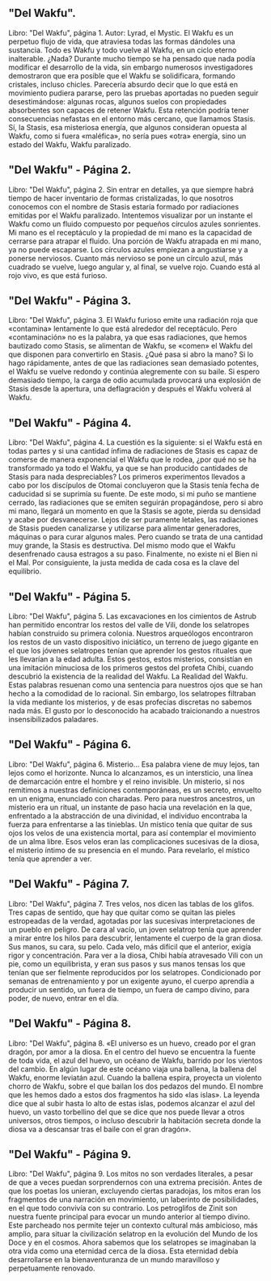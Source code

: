 ## "Del Wakfu".
Libro: "Del Wakfu", página 1.
Autor: Lyrad, el Mystic.
El Wakfu es un perpetuo flujo de vida, que atraviesa todas las formas dándoles una sustancia. Todo es Wakfu y todo vuelve al Wakfu, en un ciclo eterno inalterable.
¿Nada? Durante mucho tiempo se ha pensado que nada podía modificar el desarrollo de la vida, sin embargo numerosos investigadores demostraron que era posible que el Wakfu se solidificara, formando cristales, incluso chicles. Parecería absurdo decir que lo que está en movimiento pudiera pararse, pero las pruebas aportadas no pueden seguir desestimándose: algunas rocas, algunos suelos con propiedades absorbentes son capaces de retener Wakfu.
Esta retención podría tener consecuencias nefastas en el entorno más cercano, que llamamos Stasis. Sí, la Stasis, esa misteriosa energía, que algunos consideran opuesta al Wakfu, como si fuera «maléfica», no sería pues «otra» energía, sino un estado del Wakfu, Wakfu paralizado.

## "Del Wakfu" - Página 2.
Libro: "Del Wakfu", página 2.
Sin entrar en detalles, ya que siempre habrá tiempo de hacer inventario de formas cristalizadas, lo que nosotros conocemos con el nombre de Stasis estaría formado por radiaciones emitidas por el Wakfu paralizado.
Intentemos visualizar por un instante el Wakfu como un fluido compuesto por pequeños círculos azules sonrientes. Mi mano es el receptáculo y la propiedad de mi mano es la capacidad de cerrarse para atrapar el fluido. Una porción de Wakfu atrapada en mi mano, ya no puede escaparse. Los círculos azules empiezan a angustiarse y a ponerse nerviosos. Cuanto más nervioso se pone un círculo azul, más cuadrado se vuelve, luego angular y, al final, se vuelve rojo. Cuando está al rojo vivo, es que está furioso.

## "Del Wakfu" - Página 3.
Libro: "Del Wakfu", página 3.
El Wakfu furioso emite una radiación roja que «contamina» lentamente lo que está alrededor del receptáculo. Pero «contaminación» no es la palabra, ya que esas radiaciones, que hemos bautizado como Stasis, se alimentan de Wakfu, se «comen» el Wakfu del que disponen para convertirlo en Stasis.
¿Qué pasa si abro la mano? Si lo hago rápidamente, antes de que las radiaciones sean demasiado potentes, el Wakfu se vuelve redondo y continúa alegremente con su baile. Si espero demasiado tiempo, la carga de odio acumulada provocará una explosión de Stasis desde la apertura, una deflagración y después el Wakfu volverá al Wakfu.

## "Del Wakfu" - Página 4.
Libro: "Del Wakfu", página 4.
La cuestión es la siguiente: si el Wakfu está en todas partes y si una cantidad ínfima de radiaciones de Stasis es capaz de comerse de manera exponencial el Wakfu que le rodea, ¿por qué no se ha transformado ya todo el Wakfu, ya que se han producido cantidades de Stasis para nada despreciables?
Los primeros experimentos llevados a cabo por los discípulos de Otomai concluyeron que la Stasis tenía fecha de caducidad si se suprimía su fuente. De este modo, si mi puño se mantiene cerrado, las radiaciones que se emiten seguirán propagándose, pero si abro mi mano, llegará un momento en que la Stasis se agote, pierda su densidad y acabe por desvanecerse.
Lejos de ser puramente letales, las radiaciones de Stasis pueden canalizarse y utilizarse para alimentar generadores, máquinas o para curar algunos males. Pero cuando se trata de una cantidad muy grande, la Stasis es destructiva. Del mismo modo que el Wakfu desenfrenado causa estragos a su paso. Finalmente, no existe ni el Bien ni el Mal. Por consiguiente, la justa medida de cada cosa es la clave del equilibrio.

## "Del Wakfu" - Página 5.
Libro: "Del Wakfu", página 5.
Las excavaciones en los cimientos de Astrub han permitido encontrar los restos del valle de Vili, donde los selatropes habían construido su primera colonia. Nuestros arqueólogos encontraron los restos de un vasto dispositivo iniciático, un terreno de juego gigante en el que los jóvenes selatropes tenían que aprender los gestos rituales que les llevarían a la edad adulta. Estos gestos, estos misterios, consistían en una imitación minuciosa de los primeros gestos del profeta Chibi, cuando descubrió la existencia de la realidad del Wakfu.
La Realidad del Wakfu. Estas palabras resuenan como una sentencia para nuestros ojos que se han hecho a la comodidad de lo racional. Sin embargo, los selatropes filtraban la vida mediante los misterios, y de esas profecías discretas no sabemos nada más. El gusto por lo desconocido ha acabado traicionando a nuestros insensibilizados paladares.

## "Del Wakfu" - Página 6.
Libro: "Del Wakfu", página 6.
Misterio... Esa palabra viene de muy lejos, tan lejos como el horizonte. Nunca lo alcanzamos, es un intersticio, una línea de demarcación entre el hombre y el reino invisible. Un misterio, si nos remitimos a nuestras definiciones contemporáneas, es un secreto, envuelto en un enigma, enunciado con charadas.
Pero para nuestros ancestros, un misterio era un ritual, un instante de paso hacia una revelación en la que, enfrentado a la abstracción de una divinidad, el individuo encontraba la fuerza para enfrentarse a las tinieblas. Un místico tenía que quitar de sus ojos los velos de una existencia mortal, para así contemplar el movimiento de un alma libre. Esos velos eran las complicaciones sucesivas de la diosa, el misterio íntimo de su presencia en el mundo. Para revelarlo, el místico tenía que aprender a ver.

## "Del Wakfu" - Página 7.
Libro: "Del Wakfu", página 7.
Tres velos, nos dicen las tablas de los glifos. Tres capas de sentido, que hay que quitar como se quitan las pieles estropeadas de la verdad, agotadas por las sucesivas interpretaciones de un pueblo en peligro. De cara al vacío, un joven selatrop tenía que aprender a mirar entre los hilos para descubrir, lentamente el cuerpo de la gran diosa. Sus manos, su cara, su pelo. Cada velo, más difícil que el anterior, exigía rigor y concentración.
Para ver a la diosa, Chibi había atravesado Vili con un pie, como un equilibrista, y eran sus pasos y sus manos tensas los que tenían que ser fielmente reproducidos por los selatropes. Condicionado por semanas de entrenamiento y por un exigente ayuno, el cuerpo aprendía a producir un sentido, un fuera de tiempo, un fuera de campo divino, para poder, de nuevo, entrar en el día.

## "Del Wakfu" - Página 8.
Libro: "Del Wakfu", página 8.
«El universo es un huevo, creado por el gran dragón, por amor a la diosa. En el centro del huevo se encuentra la fuente de toda vida, el azul del huevo, un océano de Wakfu, barrido por los vientos del cambio. En algún lugar de este océano viaja una ballena, la ballena del Wakfu, enorme leviatán azul. Cuando la ballena espira, proyecta un violento chorro de Wakfu, sobre el que bailan los dos pedazos del mundo. El nombre que les hemos dado a estos dos fragmentos ha sido «las islas». La leyenda dice que al subir hasta lo alto de estas islas, podemos alcanzar el azul del huevo, un vasto torbellino del que se dice que nos puede llevar a otros universos, otros tiempos, o incluso descubrir la habitación secreta donde la diosa va a descansar tras el baile con el gran dragón».

## "Del Wakfu" - Página 9.
Libro: "Del Wakfu", página 9.
Los mitos no son verdades literales, a pesar de que a veces puedan sorprendernos con una extrema precisión. Antes de que los poetas los unieran, excluyendo ciertas paradojas, los mitos eran los fragmentos de una narración en movimiento, un laberinto de posibilidades, en el que todo convivía con su contrario.
Los petroglifos de Zinit son nuestra fuente principal para evocar un mundo anterior al tiempo divino. Este parcheado nos permite tejer un contexto cultural más ambicioso, más amplio, para situar la civilización selatrop en la evolución del Mundo de los Doce y en el cosmos. Ahora sabemos que los selatropes se imaginaban la otra vida como una eternidad cerca de la diosa. Esta eternidad debía desarrollarse en la bienaventuranza de un mundo maravilloso y perpetuamente renovado.